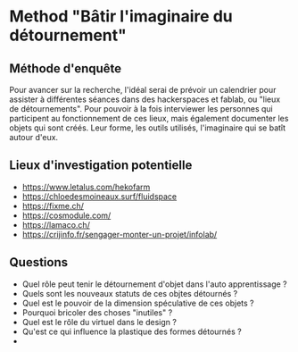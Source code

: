 # Method "Bâtir l'imaginaire du détournement"

## Méthode d'enquête

Pour avancer sur la recherche, l'idéal serai de prévoir un calendrier pour assister à différentes séances dans des hackerspaces et fablab, ou "lieux de détournements". Pour pouvoir à la fois interviewer les personnes qui participent au fonctionnement de ces lieux, mais également documenter les objets qui sont créés. Leur forme, les outils utilisés, l'imaginaire qui se batît autour d'eux.

## Lieux d'investigation potentielle

- https://www.letalus.com/hekofarm
- https://chloedesmoineaux.surf/fluidspace
- https://fixme.ch/
- https://cosmodule.com/
- https://lamaco.ch/
- https://crijinfo.fr/sengager-monter-un-projet/infolab/

## Questions

- Quel rôle peut tenir le détournement d'objet dans l'auto apprentissage ?
- Quels sont les nouveaux statuts de ces objtes détournés ?
- Quel est le pouvoir de la dimension spéculative de ces objets ?
- Pourquoi bricoler des choses "inutiles" ?
- Quel est le rôle du virtuel dans le design ?
- Qu'est ce qui influence la plastique des formes détournés ?
- 